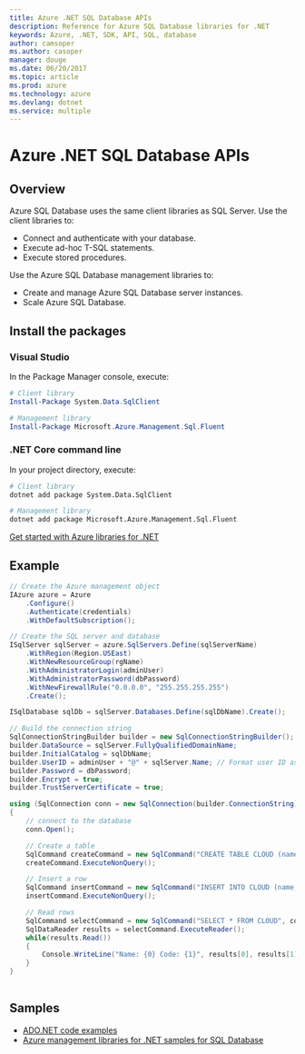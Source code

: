 ```yaml
---
title: Azure .NET SQL Database APIs
description: Reference for Azure SQL Database libraries for .NET
keywords: Azure, .NET, SDK, API, SQL, database
author: camsoper
ms.author: casoper
manager: douge
ms.date: 06/20/2017
ms.topic: article
ms.prod: azure
ms.technology: azure
ms.devlang: dotnet
ms.service: multiple
---
```


# Azure .NET SQL Database APIs

## Overview

Azure SQL Database uses the same client libraries as SQL Server.  Use the client libraries to:

* Connect and authenticate with your database.
* Execute ad-hoc T-SQL statements.
* Execute stored procedures.

Use the Azure SQL Database management libraries to:

* Create and manage Azure SQL Database server instances.
* Scale Azure SQL Database.

## Install the packages

### Visual Studio 

In the Package Manager console, execute:

```powershell
# Client library
Install-Package System.Data.SqlClient

# Management library
Install-Package Microsoft.Azure.Management.Sql.Fluent
``` 

### .NET Core command line

In your project directory, execute:

```bash
# Client library
dotnet add package System.Data.SqlClient

# Management library
dotnet add package Microsoft.Azure.Management.Sql.Fluent
```

[Get started with Azure libraries for .NET](/dotnet/azure/dotnet-sdk-azure-get-started)

## Example

```csharp
// Create the Azure management object
IAzure azure = Azure
    .Configure()
    .Authenticate(credentials)
    .WithDefaultSubscription();

// Create the SQL server and database
ISqlServer sqlServer = azure.SqlServers.Define(sqlServerName)
    .WithRegion(Region.USEast)
    .WithNewResourceGroup(rgName)
    .WithAdministratorLogin(adminUser)
    .WithAdministratorPassword(dbPassword)
    .WithNewFirewallRule("0.0.0.0", "255.255.255.255")
    .Create();

ISqlDatabase sqlDb = sqlServer.Databases.Define(sqlDbName).Create();

// Build the connection string
SqlConnectionStringBuilder builder = new SqlConnectionStringBuilder();
builder.DataSource = sqlServer.FullyQualifiedDomainName;
builder.InitialCatalog = sqlDbName;
builder.UserID = adminUser + "@" + sqlServer.Name; // Format user ID as "user@server"
builder.Password = dbPassword;
builder.Encrypt = true;
builder.TrustServerCertificate = true;

using (SqlConnection conn = new SqlConnection(builder.ConnectionString))
{
    // connect to the database
    conn.Open();

    // Create a table
    SqlCommand createCommand = new SqlCommand("CREATE TABLE CLOUD (name varchar(255), code int);", conn);
    createCommand.ExecuteNonQuery();

    // Insert a row
    SqlCommand insertCommand = new SqlCommand("INSERT INTO CLOUD (name, code ) VALUES ('Azure', 1);", conn);
    insertCommand.ExecuteNonQuery();

    // Read rows
    SqlCommand selectCommand = new SqlCommand("SELECT * FROM CLOUD", conn);
    SqlDataReader results = selectCommand.ExecuteReader();
    while(results.Read())
    {
        Console.WriteLine("Name: {0} Code: {1}", results[0], results[1]);
    }
}
 
```

## Samples

- [ADO.NET code examples](/dotnet/framework/data/adonet/ado-net-code-examples)
- [Azure management libraries for .NET samples for SQL Database](/dotnet/azure/dotnet-sdk-azure-sql-database-samples)